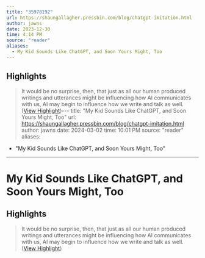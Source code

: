 ```yaml
---
title: "35978192"
url: https://shaungallagher.pressbin.com/blog/chatgpt-imitation.html
author: jawns
date: 2023-12-30
time: 4:14 PM
source: "reader"
aliases:
  - My Kid Sounds Like ChatGPT, and Soon Yours Might, Too
---
```

## Highlights
> It would be no surprise, then, that just as all our human produced writings and utterances might be influencing how AI communicates with us, AI may begin to influence how we write and talk as well. ([View Highlight](https://read.readwise.io/read/01hjv3p9pefvspvq45jp1ehbsz))---
title: "My Kid Sounds Like ChatGPT, and Soon Yours Might, Too"
url: https://shaungallagher.pressbin.com/blog/chatgpt-imitation.html
author: jawns
date: 2024-03-02
time: 10:01 PM
source: "reader"
aliases:
  - "My Kid Sounds Like ChatGPT, and Soon Yours Might, Too"
---
# My Kid Sounds Like ChatGPT, and Soon Yours Might, Too

## Highlights
> It would be no surprise, then, that just as all our human produced writings and utterances might be influencing how AI communicates with us, AI may begin to influence how we write and talk as well. ([View Highlight](https://read.readwise.io/read/01hjv3p9pefvspvq45jp1ehbsz))

